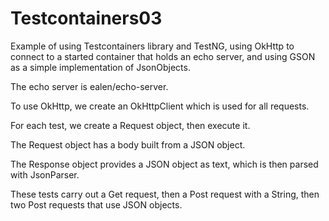 # Testcontainers03

Example of using Testcontainers library and TestNG, using OkHttp to connect to a started container
that holds an echo server, and using GSON as a simple implementation of JsonObjects.

The echo server is ealen/echo-server.

To use OkHttp, we create an OkHttpClient which is used for all requests.

For each test, we create a Request object, then execute it.

The Request object has a body built from a JSON object.

The Response object provides a JSON object as text, which is then parsed with JsonParser.

These tests carry out a Get request, then a Post request with a String, then two Post requests that
use JSON objects.
